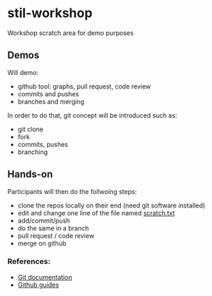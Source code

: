 # stil-workshop
Workshop scratch area for demo purposes

## Demos

Will demo:

* github tool: graphs, pull request, code review
* commits and pushes
* branches and merging

In order to do that, git concept will be introduced such as:

* git clone
* fork
* commits, pushes
* branching

## Hands-on

Participants will then do the follwoing steps:

* clone the repos locally on their end (need git software installed)
* edit and change one line of the file named [scratch.txt](scratch.txt)
* add/commit/push
* do the same in a branch
* pull request / code review
* merge on github

### References:

* [Git documentation](https://git-scm.com/docs)
* [Github guides](https://guides.github.com)

